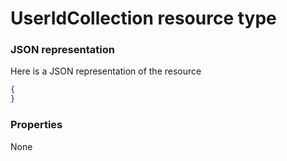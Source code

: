 # UserIdCollection resource type



### JSON representation

Here is a JSON representation of the resource

<!-- {
  "blockType": "resource",
  "optionalProperties": [

  ],
  "@odata.type": "microsoft.graph.useridcollection"
}-->

```json
{
}

```
### Properties
None

<!-- uuid: 8060035e-062d-44ca-b14d-94eae4b43c22
2015-10-25 14:02:53 UTC -->
<!-- {
  "type": "#page.annotation",
  "description": "UserIdCollection resource",
  "keywords": "",
  "section": "documentation",
  "tocPath": ""
}-->